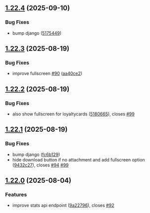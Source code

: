 ## [1.22.4](https://github.com/l4rm4nd/VoucherVault/compare/v1.22.3...v1.22.4) (2025-09-10)


### Bug Fixes

* bump django ([5175449](https://github.com/l4rm4nd/VoucherVault/commit/51754490d8bb13876e7050f0787c58f8d32e0f9f))

## [1.22.3](https://github.com/l4rm4nd/VoucherVault/compare/v1.22.2...v1.22.3) (2025-08-19)


### Bug Fixes

* improve fullscreen [#90](https://github.com/l4rm4nd/VoucherVault/issues/90) ([aa40ce2](https://github.com/l4rm4nd/VoucherVault/commit/aa40ce2d975212031aa0fc0819899fa95a1a6fe2))

## [1.22.2](https://github.com/l4rm4nd/VoucherVault/compare/v1.22.1...v1.22.2) (2025-08-19)


### Bug Fixes

* also show fullscreen for loyaltycards ([5180665](https://github.com/l4rm4nd/VoucherVault/commit/51806656b53740708e617a33f5af7077370cab7b)), closes [#99](https://github.com/l4rm4nd/VoucherVault/issues/99)

## [1.22.1](https://github.com/l4rm4nd/VoucherVault/compare/v1.22.0...v1.22.1) (2025-08-19)


### Bug Fixes

* bump django ([fc6b129](https://github.com/l4rm4nd/VoucherVault/commit/fc6b129a0d863b4b0baa9ba894953b0b1ec11692))
* hide download button if no attachment and add fullscreen option ([9432c27](https://github.com/l4rm4nd/VoucherVault/commit/9432c271f95b91f88d1253cf8fca819e58ac6009)), closes [#94](https://github.com/l4rm4nd/VoucherVault/issues/94) [#99](https://github.com/l4rm4nd/VoucherVault/issues/99)

## [1.22.0](https://github.com/l4rm4nd/VoucherVault/compare/v1.21.10...v1.22.0) (2025-08-04)


### Features

* improve stats api endpoint ([9a22796](https://github.com/l4rm4nd/VoucherVault/commit/9a22796e180e9efc1f77ee32c60f56fa3d84ce3a)), closes [#92](https://github.com/l4rm4nd/VoucherVault/issues/92)

